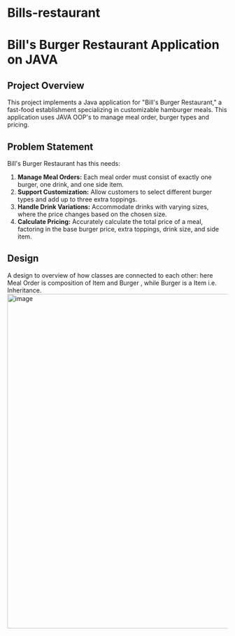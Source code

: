 # Bills-restaurant
# Bill's Burger Restaurant Application on JAVA

## Project Overview

This project implements a Java application for "Bill's Burger Restaurant," a fast-food establishment specializing in customizable hamburger meals. This application uses JAVA OOP's to manage meal order, burger types and pricing. 

## Problem Statement

Bill's Burger Restaurant has this needs:

1.  **Manage Meal Orders:** Each meal order must consist of exactly one burger, one drink, and one side item.
2.  **Support Customization:** Allow customers to select different burger types and add up to three extra toppings.
3.  **Handle Drink Variations:** Accommodate drinks with varying sizes, where the price changes based on the chosen size.
4.  **Calculate Pricing:** Accurately calculate the total price of a meal, factoring in the base burger price, extra toppings, drink size, and side item.


## Design 

A design to overview of how classes are connected to each other: 
here Meal Order is composition of Item and Burger , while Burger is a Item i.e. Inheritance.
<img width="812" height="765" alt="image" src="https://github.com/user-attachments/assets/fe9c8dcd-ef67-4618-8126-12811c21f2b8" />
